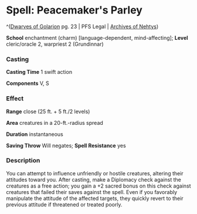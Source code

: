 # Spell: Peacemaker's Parley

^([Dwarves of Golarion][ss-peacemaker-s-parley] pg. 23 | PFS Legal | [Archives of Nehtys][sn-peacemaker-s-parley])

**School** enchantment (charm) [language-dependent, mind-affecting]; **Level** cleric/oracle 2, warpriest 2 (Grundinnar)

### Casting

**Casting Time** 1 swift action  

**Components** V, S

### Effect

**Range** close (25 ft. + 5 ft./2 levels)  

**Area** creatures in a 20-ft.-radius spread  

**Duration** instantaneous  

**Saving Throw** Will negates; **Spell Resistance** yes

### Description

You can attempt to influence unfriendly or hostile creatures, altering their attitudes toward you. After casting, make a Diplomacy check against the creatures as a free action; you gain a +2 sacred bonus on this check against creatures that failed their saves against the spell. Even if you favorably manipulate the attitude of the affected targets, they quickly revert to their previous attitude if threatened or treated poorly.

[ss-peacemaker-s-parley]: http://paizo.com/store/downloads/p
[sn-peacemaker-s-parley]: http://www.archivesofnethys.com/SpellDisplay.aspx?ItemName=Peacemaker%27s%20Parley